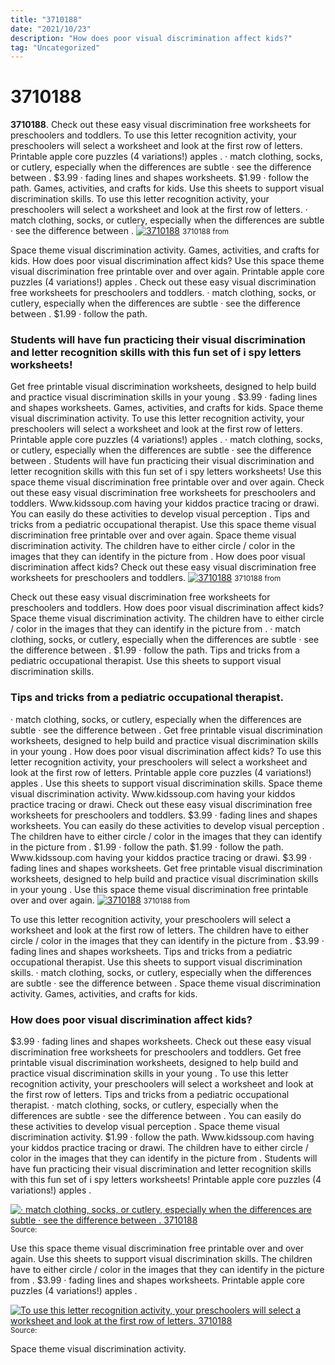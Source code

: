 ```yaml
---
title: "3710188"
date: "2021/10/23"
description: "How does poor visual discrimination affect kids?"
tag: "Uncategorized"
---
```


# 3710188
**3710188**. Check out these easy visual discrimination free worksheets for preschoolers and toddlers. To use this letter recognition activity, your preschoolers will select a worksheet and look at the first row of letters. Printable apple core puzzles (4 variations!) apples . · match clothing, socks, or cutlery, especially when the differences are subtle · see the difference between . $3.99 · fading lines and shapes worksheets.
$1.99 · follow the path. Games, activities, and crafts for kids. Use this sheets to support visual discrimination skills. To use this letter recognition activity, your preschoolers will select a worksheet and look at the first row of letters. · match clothing, socks, or cutlery, especially when the differences are subtle · see the difference between .
[![3710188](875553 "3710188")](875553)
<small>3710188 from </small>

Space theme visual discrimination activity. Games, activities, and crafts for kids. How does poor visual discrimination affect kids? Use this space theme visual discrimination free printable over and over again. Printable apple core puzzles (4 variations!) apples . Check out these easy visual discrimination free worksheets for preschoolers and toddlers. · match clothing, socks, or cutlery, especially when the differences are subtle · see the difference between . $1.99 · follow the path.

### Students will have fun practicing their visual discrimination and letter recognition skills with this fun set of i spy letters worksheets!
Get free printable visual discrimination worksheets, designed to help build and practice visual discrimination skills in your young . $3.99 · fading lines and shapes worksheets. Games, activities, and crafts for kids. Space theme visual discrimination activity. To use this letter recognition activity, your preschoolers will select a worksheet and look at the first row of letters. Printable apple core puzzles (4 variations!) apples . · match clothing, socks, or cutlery, especially when the differences are subtle · see the difference between . Students will have fun practicing their visual discrimination and letter recognition skills with this fun set of i spy letters worksheets! Use this space theme visual discrimination free printable over and over again. Check out these easy visual discrimination free worksheets for preschoolers and toddlers. Www.kidssoup.com having your kiddos practice tracing or drawi. You can easily do these activities to develop visual perception . Tips and tricks from a pediatric occupational therapist.
Use this space theme visual discrimination free printable over and over again. Space theme visual discrimination activity. The children have to either circle / color in the images that they can identify in the picture from . How does poor visual discrimination affect kids? Check out these easy visual discrimination free worksheets for preschoolers and toddlers.
[![3710188](875553 "3710188")](875553)
<small>3710188 from </small>

Check out these easy visual discrimination free worksheets for preschoolers and toddlers. How does poor visual discrimination affect kids? Space theme visual discrimination activity. The children have to either circle / color in the images that they can identify in the picture from . · match clothing, socks, or cutlery, especially when the differences are subtle · see the difference between . $1.99 · follow the path. Tips and tricks from a pediatric occupational therapist. Use this sheets to support visual discrimination skills.

### Tips and tricks from a pediatric occupational therapist.
· match clothing, socks, or cutlery, especially when the differences are subtle · see the difference between . Get free printable visual discrimination worksheets, designed to help build and practice visual discrimination skills in your young . How does poor visual discrimination affect kids? To use this letter recognition activity, your preschoolers will select a worksheet and look at the first row of letters. Printable apple core puzzles (4 variations!) apples . Use this sheets to support visual discrimination skills. Space theme visual discrimination activity. Www.kidssoup.com having your kiddos practice tracing or drawi. Check out these easy visual discrimination free worksheets for preschoolers and toddlers. $3.99 · fading lines and shapes worksheets. You can easily do these activities to develop visual perception . The children have to either circle / color in the images that they can identify in the picture from . $1.99 · follow the path.
$1.99 · follow the path. Www.kidssoup.com having your kiddos practice tracing or drawi. $3.99 · fading lines and shapes worksheets. Get free printable visual discrimination worksheets, designed to help build and practice visual discrimination skills in your young . Use this space theme visual discrimination free printable over and over again.
[![3710188](875553 "3710188")](875553)
<small>3710188 from </small>

To use this letter recognition activity, your preschoolers will select a worksheet and look at the first row of letters. The children have to either circle / color in the images that they can identify in the picture from . $3.99 · fading lines and shapes worksheets. Tips and tricks from a pediatric occupational therapist. Use this sheets to support visual discrimination skills. · match clothing, socks, or cutlery, especially when the differences are subtle · see the difference between . Space theme visual discrimination activity. Games, activities, and crafts for kids.

### How does poor visual discrimination affect kids?
$3.99 · fading lines and shapes worksheets. Check out these easy visual discrimination free worksheets for preschoolers and toddlers. Get free printable visual discrimination worksheets, designed to help build and practice visual discrimination skills in your young . To use this letter recognition activity, your preschoolers will select a worksheet and look at the first row of letters. Tips and tricks from a pediatric occupational therapist. · match clothing, socks, or cutlery, especially when the differences are subtle · see the difference between . You can easily do these activities to develop visual perception . Space theme visual discrimination activity. $1.99 · follow the path. Www.kidssoup.com having your kiddos practice tracing or drawi. The children have to either circle / color in the images that they can identify in the picture from . Students will have fun practicing their visual discrimination and letter recognition skills with this fun set of i spy letters worksheets! Printable apple core puzzles (4 variations!) apples .


[![· match clothing, socks, or cutlery, especially when the differences are subtle · see the difference between . 3710188](https://www.staples.com/Graphic-Organizer-Posters-All-About-Me-Web-Grades-3-6/product_875553 "3710188")](875553)
<small>Source: </small>

Use this space theme visual discrimination free printable over and over again. Use this sheets to support visual discrimination skills. The children have to either circle / color in the images that they can identify in the picture from . $3.99 · fading lines and shapes worksheets. Printable apple core puzzles (4 variations!) apples .

[![To use this letter recognition activity, your preschoolers will select a worksheet and look at the first row of letters. 3710188](https://www.staples.com/Graphic-Organizer-Posters-All-About-Me-Web-Grades-3-6/product_875553 "3710188")](875553)
<small>Source: </small>

Space theme visual discrimination activity.
